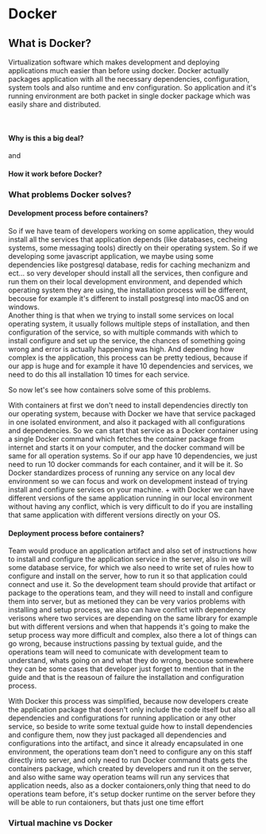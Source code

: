 # Docker

## What is Docker?

Virtualization software which makes development and deploying applications much easier than before using docker.
Docker actually packages application with all the necessary dependencies, configuration, system tools and also runtime and env configuration. So application and it's running environment are both packet in single docker package which was easily share and distributed.

<br/>

#### Why is this a big deal?

and 

#### How it work before Docker?

### What problems Docker solves?

#### Development process before containers?

So if we have team of developers working on some application, they would install all the services that application depends (like databases, cecheing systems, some messaging tools) directly on their operating system.
So if we developing some javascript application, we maybe using some dependencies like postgresql database, redis for caching mechanizm and ect...
so very developer should install all the services, then configure and run them on their local development environment, and depended which operating system they are using, the installation process will be different, becouse for example it's different to install postgresql into macOS and on windows.  
Another thing is that when we trying to install some services on local operating system, it usually follows multiple steps of installation, and then configuration of the service, so with multiple commands with which to install configure and set up the service, the chances of something going wrong and error is actually happening was high.
And depending how complex is the application, this process can be pretty tedious, because if our app is huge and for example it have 10 dependencies and services, we need to do this all installation 10 times for each service. 

So now let's see how containers solve some of this problems.

With containers at first we don't need to install dependencies directly ton our operating system, because with Docker we have that service packaged in one isolated environment, and also it packaged with all configurations and dependencies. So we can start that service as a Docker container using a single Docker command which fetches the container package from internet and starts it on your computer, and the docker command will be same for all operation systems.
So if our app have 10 dependencies, we just need to run 10 docker commands for each container, and it will be it. 
So Docker standardizes process of running any service on any local dev environment so we can focus and work on development instead of trying install and configure services on your machine. + with Docker we can have different versions of the same application running in our local environment without having any conflict, which is very difficult to do if you are  installing that same application with different versions directly on your OS. 

#### Deployment process before containers?

Team would produce an application artifact and also set of instructions how to install and configure the application service in the server, also in we will some database service, for which we also need to write set of rules how to configure and install on the server, how to run it so that application could connect and use it.
So the development team should provide that artifact or package  to the operations team, and they will need to install and configure them into server, but as metioned they can be very varios problems with installing and setup process, we also can have conflict with dependency verisons where two services are depending on the same library for example but with different versions and when that happends it's going to make the setup process way more difficult and complex, also there a lot of things can go wrong, because instructions passing by textual guide, and the operations team will need to comunicate with development team to understand, whats going on and what they do wrong, becouse somewhere they can be some cases that developer just forget to mention that in the guide and that is the reasoun of failure the installation and configuration process.

With Docker this process was simplified, because now developers create the application package that doesn't only include the code itself but also all dependencies and configurations for running application or any other service, so beside to write some textual guide how to install dependencies and configure them, now they just packaged all dependencies and configurations into the artifact, and since it already encapsulated in one environment, the operations team don't need to configure any on this staff directly into server, and only need to run Docker command thats gets the containers package, which created by developers and run it on the server, and also withe same way operation teams will run any services that application needs, also as a docker contaioners,only thing that need to do operations team before, it's setup docker runtime on the server before they will be able to run contaioners, but thats just one time effort 

### Virtual machine vs Docker
